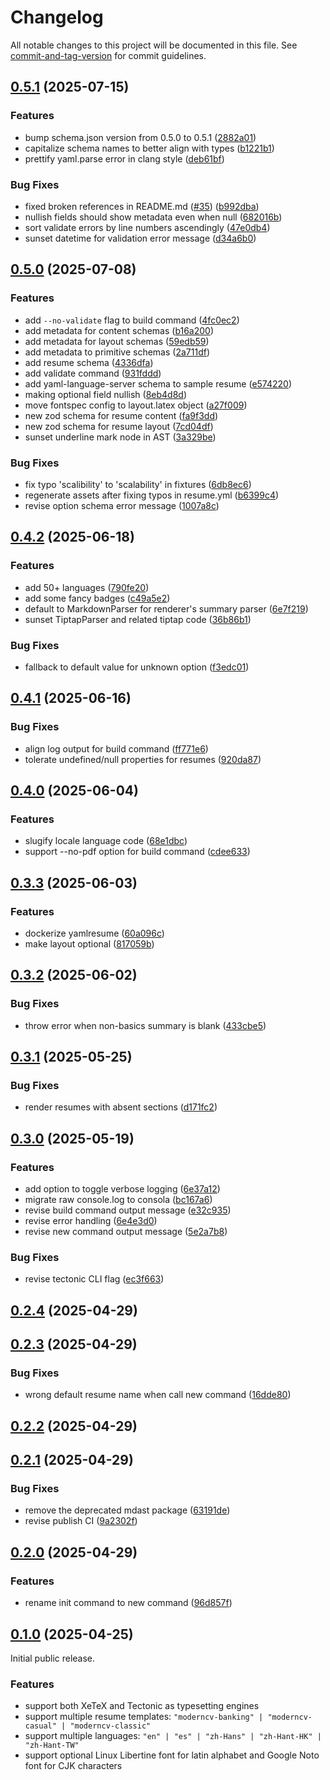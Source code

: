# Changelog

All notable changes to this project will be documented in this file. See [commit-and-tag-version](https://github.com/absolute-version/commit-and-tag-version) for commit guidelines.

## [0.5.1](https://github.com/yamlresume/yamlresume/compare/v0.5.0...v0.5.1) (2025-07-15)


### Features

* bump schema.json version from 0.5.0 to 0.5.1 ([2882a01](https://github.com/yamlresume/yamlresume/commit/2882a019d326a666e94278521ccfb6d8d87e920a))
* capitalize schema names to better align with types ([b1221b1](https://github.com/yamlresume/yamlresume/commit/b1221b19d129d28255b24b9344a6ce43348359a7))
* prettify yaml.parse error in clang style ([deb61bf](https://github.com/yamlresume/yamlresume/commit/deb61bf34703b7222e6f282100e2504adb093190))


### Bug Fixes

* fixed broken references in README.md ([#35](https://github.com/yamlresume/yamlresume/issues/35)) ([b992dba](https://github.com/yamlresume/yamlresume/commit/b992dba8c67ab4b474d7a0ba6cce0483e1835dd2))
* nullish fields should show metadata even when null ([682016b](https://github.com/yamlresume/yamlresume/commit/682016b9e474142322e7a886fb1fcff3e0ab5721))
* sort validate errors by line numbers ascendingly ([47e0db4](https://github.com/yamlresume/yamlresume/commit/47e0db401e7efcae3a547b18d73df4a1a1366a7f))
* sunset datetime for validation error message ([d34a6b0](https://github.com/yamlresume/yamlresume/commit/d34a6b0422fe5db77f05cf94ab32e0ed88c935f2))

## [0.5.0](https://github.com/yamlresume/yamlresume/compare/v0.4.2...v0.5.0) (2025-07-08)


### Features

* add `--no-validate` flag to build command ([4fc0ec2](https://github.com/yamlresume/yamlresume/commit/4fc0ec2474b5725c6c138a44c6e4c64410d842f6))
* add metadata for content schemas ([b16a200](https://github.com/yamlresume/yamlresume/commit/b16a200014b0bc0296a9185d87e8da3912f10ff4))
* add metadata for layout schemas ([59edb59](https://github.com/yamlresume/yamlresume/commit/59edb595147b6ff809b4490ea5cd66355b0c255f))
* add metadata to primitive schemas ([2a711df](https://github.com/yamlresume/yamlresume/commit/2a711dfd021f52ffc09de69bb6dd38a017086ae3))
* add resume schema ([4336dfa](https://github.com/yamlresume/yamlresume/commit/4336dfa86c4a2f1220a98496161d64bd0acc7f82))
* add validate command ([931fddd](https://github.com/yamlresume/yamlresume/commit/931fddd85fa2f062ec6225f0c915dc758a26b776))
* add yaml-language-server schema to sample resume ([e574220](https://github.com/yamlresume/yamlresume/commit/e574220ef8636b81f36697b0e5b56519760456ef))
* making optional field nullish ([8eb4d8d](https://github.com/yamlresume/yamlresume/commit/8eb4d8d484b69ce9a18f5b5d305784348e847e98))
* move fontspec config to layout.latex object ([a27f009](https://github.com/yamlresume/yamlresume/commit/a27f00995370a772c64e04ae1eeae222ba585f52))
* new zod schema for resume content ([fa9f3dd](https://github.com/yamlresume/yamlresume/commit/fa9f3dd1471649b3d2305b8a1f47a0dae406dbdd))
* new zod schema for resume layout ([7cd04df](https://github.com/yamlresume/yamlresume/commit/7cd04df7e25433ab6417dff5d6034abbe69f1d6c))
* sunset underline mark node in AST ([3a329be](https://github.com/yamlresume/yamlresume/commit/3a329be550e77df1f5aac8d0c819908c64a1f20f))


### Bug Fixes

* fix typo 'scalibility' to 'scalability' in fixtures ([6db8ec6](https://github.com/yamlresume/yamlresume/commit/6db8ec6b1967c0e5ae25463352c9ee8999c62aad))
* regenerate assets after fixing typos in resume.yml ([b6399c4](https://github.com/yamlresume/yamlresume/commit/b6399c406181bebd846f16d8973e22aaf0808a4a))
* revise option schema error message ([1007a8c](https://github.com/yamlresume/yamlresume/commit/1007a8c5006c21943a7fc73febdecef1a16f82c9))

## [0.4.2](https://github.com/yamlresume/yamlresume/compare/v0.4.1...v0.4.2) (2025-06-18)


### Features

* add 50+ languages ([790fe20](https://github.com/yamlresume/yamlresume/commit/790fe20772f284cb5be21a396d087a81e2028346))
* add some fancy badges ([c49a5e2](https://github.com/yamlresume/yamlresume/commit/c49a5e2514a4118e85fa5686442b298d9065c4db))
* default to MarkdownParser for renderer's summary parser ([6e7f219](https://github.com/yamlresume/yamlresume/commit/6e7f219488921b8eb902b5bb5242a76263e20df2))
* sunset TiptapParser and related tiptap code ([36b86b1](https://github.com/yamlresume/yamlresume/commit/36b86b192eeb0163850661af26a6ec32a9556434))


### Bug Fixes

* fallback to default value for unknown option ([f3edc01](https://github.com/yamlresume/yamlresume/commit/f3edc01cb69d39ea0e6393238a7207742f588a70))

## [0.4.1](https://github.com/yamlresume/yamlresume/compare/v0.4.0...v0.4.1) (2025-06-16)


### Bug Fixes

* align log output for build command ([ff771e6](https://github.com/yamlresume/yamlresume/commit/ff771e6d18204a8ed15b851b5ce7d2ae7594e465))
* tolerate undefined/null properties for resumes ([920da87](https://github.com/yamlresume/yamlresume/commit/920da87077d9cb703d7182980d94faab9eabe144))

## [0.4.0](https://github.com/yamlresume/yamlresume/compare/v0.3.3...v0.4.0) (2025-06-04)


### Features

* slugify locale language code ([68e1dbc](https://github.com/yamlresume/yamlresume/commit/68e1dbc41281ed0ba2444f3e8e1a02d73b054b30))
* support --no-pdf option for build command ([cdee633](https://github.com/yamlresume/yamlresume/commit/cdee633f66f787ca6d6694f33fe2602a78569756))

## [0.3.3](https://github.com/yamlresume/yamlresume/compare/v0.3.2...v0.3.3) (2025-06-03)


### Features

* dockerize yamlresume ([60a096c](https://github.com/yamlresume/yamlresume/commit/60a096c6259f58082892ce6a5cbed35901e3a851))
* make layout optional ([817059b](https://github.com/yamlresume/yamlresume/commit/817059b39310b4d65fd0bfd433df969b7aeee623))

## [0.3.2](https://github.com/yamlresume/yamlresume/compare/v0.3.1...v0.3.2) (2025-06-02)


### Bug Fixes

* throw error when non-basics summary is blank ([433cbe5](https://github.com/yamlresume/yamlresume/commit/433cbe5d353058257d0e5e49c80d5317776fe0aa))

## [0.3.1](https://github.com/yamlresume/yamlresume/compare/v0.3.0...v0.3.1) (2025-05-25)


### Bug Fixes

* render resumes with absent sections ([d171fc2](https://github.com/yamlresume/yamlresume/commit/d171fc26d79e0c1fbfc618aadcba95fb53030408))

## [0.3.0](https://github.com/yamlresume/yamlresume/compare/v0.2.4...v0.3.0) (2025-05-19)


### Features

* add option to toggle verbose logging ([6e37a12](https://github.com/yamlresume/yamlresume/commit/6e37a12d2e930811b7991a9e734df529178de706))
* migrate raw console.log to consola ([bc167a6](https://github.com/yamlresume/yamlresume/commit/bc167a6c0f093b975a24c4a51f5ff61fba42d2e7))
* revise build command output message ([e32c935](https://github.com/yamlresume/yamlresume/commit/e32c9356b49d1585abeb16ab3d82c377490efec1))
* revise error handling ([6e4e3d0](https://github.com/yamlresume/yamlresume/commit/6e4e3d091370f3e2f6825b3fc6646fd3ec224195))
* revise new command output message ([5e2a7b8](https://github.com/yamlresume/yamlresume/commit/5e2a7b875a4df30c4cfd59c1e87191b1bb3d3d59))


### Bug Fixes

* revise tectonic CLI flag ([ec3f663](https://github.com/yamlresume/yamlresume/commit/ec3f6633d2bf15a86de5ce91e649ed108c472c53))

## [0.2.4](https://github.com/yamlresume/yamlresume/compare/v0.2.3...v0.2.4) (2025-04-29)

## [0.2.3](https://github.com/yamlresume/yamlresume/compare/v0.2.2...v0.2.3) (2025-04-29)


### Bug Fixes

* wrong default resume name when call new command ([16dde80](https://github.com/yamlresume/yamlresume/commit/16dde8022cdb62a0591e0983d57fbbc783772533))

## [0.2.2](https://github.com/yamlresume/yamlresume/compare/v0.2.1...v0.2.2) (2025-04-29)

## [0.2.1](https://github.com/yamlresume/yamlresume/compare/v0.2.0...v0.2.1) (2025-04-29)


### Bug Fixes

* remove the deprecated mdast package ([63191de](https://github.com/yamlresume/yamlresume/commit/63191deb0021dde1660d4e53474552e7dea4076f))
* revise publish CI ([9a2302f](https://github.com/yamlresume/yamlresume/commit/9a2302fc18ac9d8b0976733677da5a48f9ea1754))

## [0.2.0](https://github.com/yamlresume/yamlresume/compare/v0.1.0...v0.2.0) (2025-04-29)


### Features

* rename init command to new command ([96d857f](https://github.com/yamlresume/yamlresume/commit/96d857f900186cbff088b9f33e670b58406ec374))

## [0.1.0](https://github.com/yamlresume/yamlresume/tree/v0.1.0) (2025-04-25)

Initial public release.

### Features

- support both XeTeX and Tectonic as typesetting engines
- support multiple resume templates: `"moderncv-banking" | "moderncv-casual" |
  "moderncv-classic"`
- support multiple languages: `"en" | "es" | "zh-Hans" | "zh-Hant-HK" |
  "zh-Hant-TW"`
- support optional Linux Libertine font for latin alphabet and Google Noto font
  for CJK characters